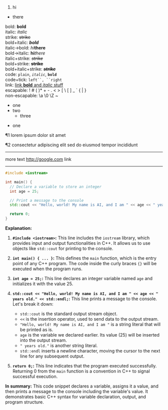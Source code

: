 1. hi
 - there

bold: **bold**  
italic: *italic*  
strike: ~~strike~~  
bold+italic: ***bold***  
italic→bold: *hi***there**  
bold→italic: **hi***there*  
italic+strike: *~~strike~~*  
bold+strike: **~~strike~~**  
bold+italic+strike: ***~~strike~~***  
code: `plain`, *`italic`*, **`bold`**  
code+tick: ```left``, ``right```  
link: [link **bold** and *italic* stuff](https://google.com)  
escapable: \! \# \( \)\* \+ \- \. \< \> \[ \\ \[ \] \_ \` \{ \| \}  
non-escapable: \a \0 \Z \~  

* one
 * two
     - three
- one

¶1
lorem ipsum
dolor sit amet

¶2
consectetur adipiscing elit
sed do eiusmod tempor incididunt

***

more text <http://google.com> link

***

```cpp
#include <iostream>

int main() {
  // Declare a variable to store an integer
  int age = 25;

  // Print a message to the console
  std::cout << "Hello, world! My name is AI, and I am " << age << " years old." << std::endl;

  return 0;
}
```

**Explanation:**

1. **`#include <iostream>`:** This line includes the `iostream` library, which provides input and output functionalities in C++. It allows us to use objects like `std::cout` for printing to the console.

2. **`int main() { ... }`:** This defines the `main` function, which is the entry point of any C++ program. The code inside the curly braces `{}` will be executed when the program runs.

3. **`int age = 25;`:** This line declares an integer variable named `age` and initializes it with the value 25.

4. **`std::cout << "Hello, world! My name is AI, and I am " << age << " years old." << std::endl;`:** This line prints a message to the console. Let's break it down:
   - `std::cout` is the standard output stream object.
   - `<<` is the insertion operator, used to send data to the output stream.
   - `"Hello, world! My name is AI, and I am "` is a string literal that will be printed as is.
   - `age` is the variable we declared earlier. Its value (25) will be inserted into the output stream.
   - `" years old."` is another string literal.
   - `std::endl` inserts a newline character, moving the cursor to the next line for any subsequent output.

5. **`return 0;`:** This line indicates that the program executed successfully. Returning 0 from the `main` function is a convention in C++ to signal successful execution.

**In summary:** This code snippet declares a variable, assigns it a value, and then prints a message to the console including the variable's value. It demonstrates basic C++ syntax for variable declaration, output, and program structure.
